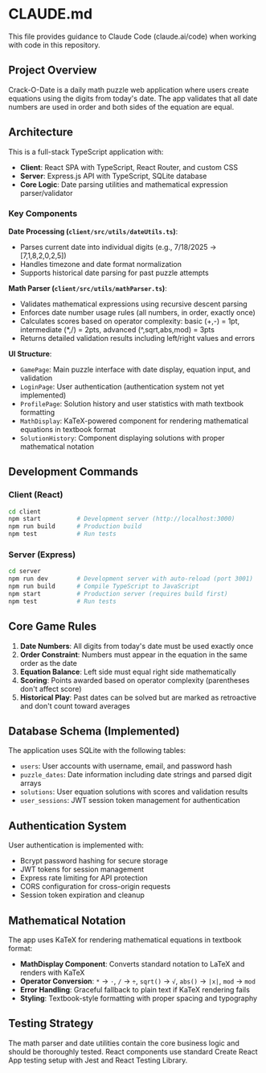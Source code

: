 # CLAUDE.md

This file provides guidance to Claude Code (claude.ai/code) when working with code in this repository.

## Project Overview

Crack-O-Date is a daily math puzzle web application where users create equations using the digits from today's date. The app validates that all date numbers are used in order and both sides of the equation are equal.

## Architecture

This is a full-stack TypeScript application with:

- **Client**: React SPA with TypeScript, React Router, and custom CSS
- **Server**: Express.js API with TypeScript, SQLite database
- **Core Logic**: Date parsing utilities and mathematical expression parser/validator

### Key Components

**Date Processing (`client/src/utils/dateUtils.ts`)**:
- Parses current date into individual digits (e.g., 7/18/2025 → [7,1,8,2,0,2,5])
- Handles timezone and date format normalization
- Supports historical date parsing for past puzzle attempts

**Math Parser (`client/src/utils/mathParser.ts`)**:
- Validates mathematical expressions using recursive descent parsing
- Enforces date number usage rules (all numbers, in order, exactly once)
- Calculates scores based on operator complexity: basic (+,-) = 1pt, intermediate (*,/) = 2pts, advanced (^,sqrt,abs,mod) = 3pts
- Returns detailed validation results including left/right values and errors

**UI Structure**:
- `GamePage`: Main puzzle interface with date display, equation input, and validation
- `LoginPage`: User authentication (authentication system not yet implemented)
- `ProfilePage`: Solution history and user statistics with math textbook formatting
- `MathDisplay`: KaTeX-powered component for rendering mathematical equations in textbook format
- `SolutionHistory`: Component displaying solutions with proper mathematical notation

## Development Commands

### Client (React)
```bash
cd client
npm start          # Development server (http://localhost:3000)
npm run build      # Production build
npm test           # Run tests
```

### Server (Express)
```bash
cd server
npm run dev        # Development server with auto-reload (port 3001)
npm run build      # Compile TypeScript to JavaScript
npm start          # Production server (requires build first)
npm test           # Run tests
```

## Core Game Rules

1. **Date Numbers**: All digits from today's date must be used exactly once
2. **Order Constraint**: Numbers must appear in the equation in the same order as the date
3. **Equation Balance**: Left side must equal right side mathematically
4. **Scoring**: Points awarded based on operator complexity (parentheses don't affect score)
5. **Historical Play**: Past dates can be solved but are marked as retroactive and don't count toward averages

## Database Schema (Implemented)

The application uses SQLite with the following tables:
- `users`: User accounts with username, email, and password hash
- `puzzle_dates`: Date information including date strings and parsed digit arrays
- `solutions`: User equation solutions with scores and validation results
- `user_sessions`: JWT session token management for authentication

## Authentication System

User authentication is implemented with:
- Bcrypt password hashing for secure storage
- JWT tokens for session management
- Express rate limiting for API protection
- CORS configuration for cross-origin requests
- Session token expiration and cleanup

## Mathematical Notation

The app uses KaTeX for rendering mathematical equations in textbook format:
- **MathDisplay Component**: Converts standard notation to LaTeX and renders with KaTeX
- **Operator Conversion**: `*` → `⋅`, `/` → `÷`, `sqrt()` → `√`, `abs()` → `|x|`, `mod` → `mod`
- **Error Handling**: Graceful fallback to plain text if KaTeX rendering fails
- **Styling**: Textbook-style formatting with proper spacing and typography

## Testing Strategy

The math parser and date utilities contain the core business logic and should be thoroughly tested. React components use standard Create React App testing setup with Jest and React Testing Library.